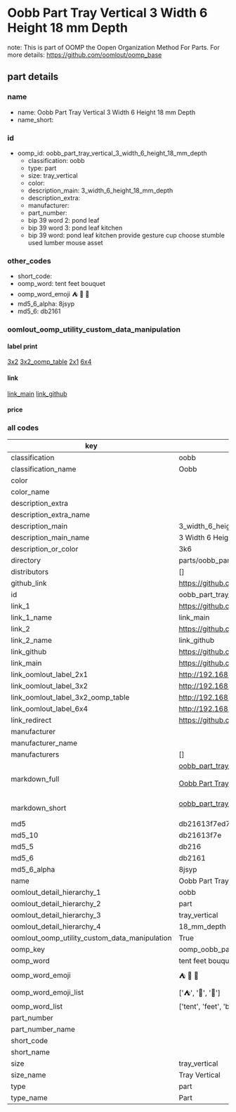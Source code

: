 # Oobb Part Tray Vertical 3 Width 6 Height 18 mm Depth  

note: This is part of OOMP the Oopen Organization Method For Parts. For more details: https://github.com/oomlout/oomp_base

##  part details
  







### name
* name: Oobb Part Tray Vertical 3 Width 6 Height 18 mm Depth
* name_short: 
### id
* oomp_id: oobb_part_tray_vertical_3_width_6_height_18_mm_depth
  * classification: oobb
  * type: part
  * size: tray_vertical
  * color: 
  * description_main: 3_width_6_height_18_mm_depth
  * description_extra: 
  * manufacturer: 
  * part_number: 
  * bip 39 word 2: pond leaf
  * bip 39 word 3: pond leaf kitchen
  * bip 39 word: pond leaf kitchen provide gesture cup choose stumble used lumber mouse asset

### other_codes
* short_code: 
* oomp_word: tent feet bouquet
* oomp_word_emoji :tent: :feet: :bouquet:
* md5_6_alpha: 8jsyp
* md5_6: db2161






### oomlout_oomp_utility_custom_data_manipulation
#### label print
[3x2](http://192.168.1.245:1112/?label=oomp%208jsyp)
[3x2_oomp_table](http://192.168.1.108:1112/?label=oomp%208jsyp)
[2x1](http://192.168.1.242:1112/?label=oomp%208jsyp)
[6x4](http://192.168.1.55:1112/?label=oomp%208jsyp)    

#### link

[link_main](https://github.com/oomlout/oomlout_oomp_version_1_messy/tree/main/parts/oobb_part_tray_vertical_3_width_6_height_18_mm_depth) [link_github](https://github.com/oomlout/oomlout_oomp_version_1_messy/tree/main/parts/oobb_part_tray_vertical_3_width_6_height_18_mm_depth)                             

#### price







### all codes 
| key | value |  
| --- | --- |  
| classification | oobb |  
| classification_name | Oobb |  
| color |  |  
| color_name |  |  
| description_extra |  |  
| description_extra_name |  |  
| description_main | 3_width_6_height_18_mm_depth |  
| description_main_name | 3 Width 6 Height 18 mm Depth |  
| description_or_color | 3k6 |  
| directory | parts/oobb_part_tray_vertical_3_width_6_height_18_mm_depth |  
| distributors | [] |  
| github_link | https://github.com/oomlout/oomlout_oomp_part_src/tree/main/parts/oobb_part_tray_vertical_3_width_6_height_18_mm_depth |  
| id | oobb_part_tray_vertical_3_width_6_height_18_mm_depth |  
| link_1 | https://github.com/oomlout/oomlout_oomp_version_1_messy/tree/main/parts/oobb_part_tray_vertical_3_width_6_height_18_mm_depth |  
| link_1_name | link_main |  
| link_2 | https://github.com/oomlout/oomlout_oomp_version_1_messy/tree/main/parts/oobb_part_tray_vertical_3_width_6_height_18_mm_depth |  
| link_2_name | link_github |  
| link_github | https://github.com/oomlout/oomlout_oomp_version_1_messy/tree/main/parts/oobb_part_tray_vertical_3_width_6_height_18_mm_depth |  
| link_main | https://github.com/oomlout/oomlout_oomp_version_1_messy/tree/main/parts/oobb_part_tray_vertical_3_width_6_height_18_mm_depth |  
| link_oomlout_label_2x1 | http://192.168.1.242:1112/?label=oomp%208jsyp |  
| link_oomlout_label_3x2 | http://192.168.1.245:1112/?label=oomp%208jsyp |  
| link_oomlout_label_3x2_oomp_table | http://192.168.1.108:1112/?label=oomp%208jsyp |  
| link_oomlout_label_6x4 | http://192.168.1.55:1112/?label=oomp%208jsyp |  
| link_redirect | https://github.com/oomlout/oomlout_oomp_version_1_messy/tree/main/parts/oobb_part_tray_vertical_3_width_6_height_18_mm_depth |  
| manufacturer |  |  
| manufacturer_name |  |  
| manufacturers | [] |  
| markdown_full | [oobb_part_tray_vertical_3_width_6_height_18_mm_depth](none)<br>[](none)<br>[Oobb Part Tray Vertical 3 Width 6 Height 18 Mm Depth](none)<br><br> |  
| markdown_short | [oobb_part_tray_vertical_3_width_6_height_18_mm_depth](none)<br><br> |  
| md5 | db21613f7ed7a508d6b0bacef61fad3e |  
| md5_10 | db21613f7e |  
| md5_5 | db216 |  
| md5_6 | db2161 |  
| md5_6_alpha | 8jsyp |  
| name | Oobb Part Tray Vertical 3 Width 6 Height 18 mm Depth |  
| oomlout_detail_hierarchy_1 | oobb |  
| oomlout_detail_hierarchy_2 | part |  
| oomlout_detail_hierarchy_3 | tray_vertical |  
| oomlout_detail_hierarchy_4 | 18_mm_depth |  
| oomlout_oomp_utility_custom_data_manipulation | True |  
| oomp_key | oomp_oobb_part_tray_vertical_3_width_6_height_18_mm_depth |  
| oomp_word | tent feet bouquet |  
| oomp_word_emoji | :tent: :feet: :bouquet: |  
| oomp_word_emoji_list | [':tent:', ':feet:', ':bouquet:'] |  
| oomp_word_list | ['tent', 'feet', 'bouquet'] |  
| part_number |  |  
| part_number_name |  |  
| short_code |  |  
| short_name |  |  
| size | tray_vertical |  
| size_name | Tray Vertical |  
| type | part |  
| type_name | Part |  
